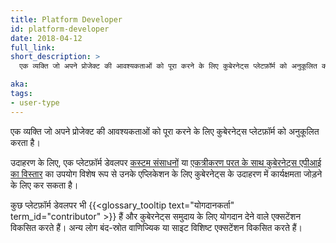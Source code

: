 ```yaml
---
title: Platform Developer
id: platform-developer
date: 2018-04-12
full_link: 
short_description: >
  एक व्यक्ति जो अपने प्रोजेक्ट की आवश्यकताओं को पूरा करने के लिए कुबेरनेट्स प्लेटफ़ॉर्म को अनुकूलित करता है।

aka: 
tags:
- user-type
---
```

 एक व्यक्ति जो अपने प्रोजेक्ट की आवश्यकताओं को पूरा करने के लिए कुबेरनेट्स प्लेटफ़ॉर्म को अनुकूलित करता है।

<!--more--> 

उदाहरण के लिए, एक प्लेटफ़ॉर्म डेवलपर [कस्टम संसाधनों](/docs/concepts/extend-kubernetes/api-extension/custom-resources/) या [एकत्रीकरण परत के साथ कुबेरनेट्स एपीआई का विस्तार](/docs/concepts/extend-kubernetes/api-extension/apiserver-aggregation/) का उपयोग 
विशेष रूप से उनके एप्लिकेशन के लिए कुबेरनेट्स के उदाहरण में कार्यक्षमता जोड़ने के लिए कर सकता है।

कुछ प्लेटफ़ॉर्म डेवलपर भी {{<glossary_tooltip text="योगदानकर्ता" term_id="contributor" >}} हैं और कुबेरनेट्स समुदाय के लिए योगदान देने वाले एक्सटेंशन विकसित करते हैं। अन्य लोग बंद-स्रोत वाणिज्यिक या साइट विशिष्ट एक्सटेंशन विकसित करते हैं।
